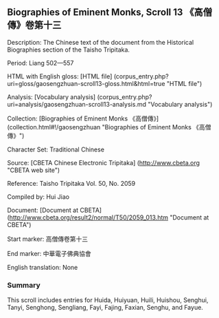 ##  Biographies of Eminent Monks, Scroll 13 《高僧傳》卷第十三

Description: The Chinese text of the document from the Historical Biographies section of the Taisho Tripitaka.

Period: Liang 502—557

HTML with English gloss: [HTML file] (corpus_entry.php?uri=gloss/gaosengzhuan-scroll13-gloss.html&html=true "HTML file")

Analysis: [Vocabulary analysis] (corpus_entry.php?uri=analysis/gaosengzhuan-scroll13-analysis.md "Vocabulary analysis")

Collection: [Biographies of Eminent Monks 《高僧傳》] (collection.html#!/gaosengzhuan "Biographies of Eminent Monks 《高僧傳》")

Character Set: Traditional Chinese

Source: [CBETA Chinese Electronic Tripitaka] (http://www.cbeta.org "CBETA web site")

Reference: Taisho Tripitaka Vol. 50, No. 2059

Compiled by: Hui Jiao

Document: [Document at CBETA] (http://www.cbeta.org/result2/normal/T50/2059_013.htm "Document at CBETA")

Start marker: 高僧傳卷第十三

End marker: 中華電子佛典協會

English	translation: None

### Summary
This scroll includes entries for Huida, Huiyuan, Huili, Huishou, Senghui, Tanyi, Senghong, Sengliang, Fayi, Fajing, Faxian, Senghu, and Fayue.

